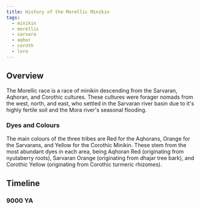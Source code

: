 ```yaml
---
title: History of the Morellic Minikin
tags:
  - minikin
  - morellic
  - sarvara
  - aqhor
  - coroth
  - lore
---
```

## Overview
The Morellic race is a race of minikin descending from the Sarvaran, Aqhoran, and Corothic cultures. These cultures were forager nomads from the west, north, and east, who settled in the Sarvaran river basin due to it's highly fertile soil and the Mora river's seasonal flooding.
### Dyes and Colours
The main colours of the three tribes are Red for the Aqhorans, Orange for the Sarvarans, and Yellow for the Corothic Minikin. These stem from the most abundant dyes in each area, being Aqhoran Red (originating from nyutaberry roots), Sarvaran Orange (originating from dhajar tree bark), and Corothic Yellow (originating from Corothic turmeric rhizomes).
## Timeline
### 9000 YA
